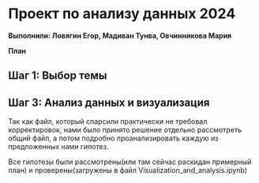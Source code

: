 # Проект по анализу данных 2024

**Выполнили: Ловягин Егор, Мадиван Тунва, Овчинникова Мария**

**План**


## Шаг 1: Выбор темы

## Шаг 3: **Анализ данных и визуализация**
Так как файл, который спарсили практически не требовал корректировок, нами было принято решение отдельно рассмотреть
общий файл, а потом подробно проанализировать каждую из предложенных нами гипотез.

Все гипотезы были рассмотрены(или там сейчас раскидан примерный план) и проверены(загружены в файл Visualization_and_analysis.ipynb)





